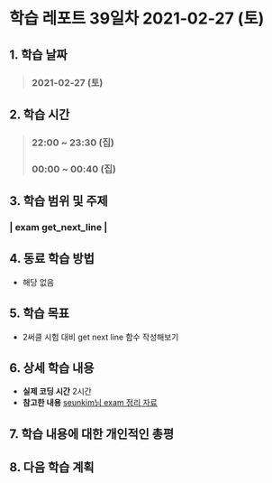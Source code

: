 # 학습 레포트 39일차 2021-02-27 (토)

## 1. 학습 날짜
> ### 2021-02-27 (토)

## 2. 학습 시간
> ### 22:00 ~ 23:30 (집)
> ### 00:00 ~ 00:40 (집)

## 3. 학습 범위 및 주제
### | exam get_next_line |

## 4. 동료 학습 방법
- 해당 없음

## 5. 학습 목표
- 2써클 시험 대비 get next line 함수 작성해보기

## 6. 상세 학습 내용
- **실제 코딩 시간** 2시간
- **참고한 내용** [seunkim님 exam 정리 자료](https://github.com/stevenkim18/Exam_Rank_02)

## 7. 학습 내용에 대한 개인적인 총평

## 8. 다음 학습 계획